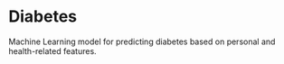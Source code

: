 # Diabetes
Machine Learning model for predicting diabetes based on personal and health-related features.
